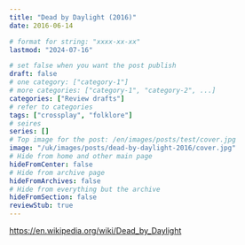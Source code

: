 ```yaml
---
title: "Dead by Daylight (2016)"
date: 2016-06-14

# format for string: "xxxx-xx-xx"
lastmod: "2024-07-16"

# set false when you want the post publish
draft: false
# one category: ["category-1"]
# more categories: ["category-1", "category-2", ...]
categories: ["Review drafts"]
# refer to categories
tags: ["crossplay", "folklore"]
# seires
series: []
# Top image for the post: /en/images/posts/test/cover.jpg
image: "/uk/images/posts/dead-by-daylight-2016/cover.jpg"
# Hide from home and other main page
hideFromCenter: false
# Hide from archive page
hideFromArchives: false
# Hide from everything but the archive
hideFromSection: false
reviewStub: true
---
```

https://en.wikipedia.org/wiki/Dead_by_Daylight
<!--more-->